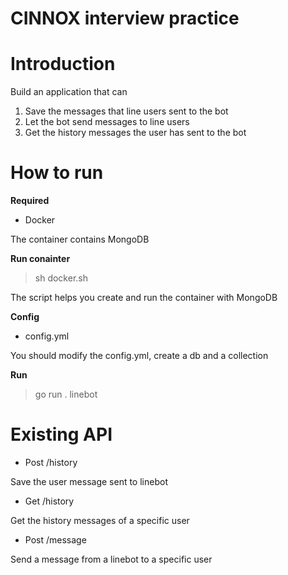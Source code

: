 # CINNOX interview practice

# Introduction
Build an application that can
1. Save the messages that line users sent to the bot
2. Let the bot send messages to line users
3. Get the history messages the user has sent to the bot   


#  How to run
**Required**
- Docker

The container contains MongoDB

**Run conainter**
> sh docker.sh

The script helps you create and run the container with MongoDB

**Config**
- config.yml

You should modify the config.yml, create a db and a collection

**Run**
> go run . linebot

# Existing API
- Post /history

Save the user message sent to linebot
- Get /history

Get the history messages of a specific user
- Post /message

Send a message from a linebot to a specific user
